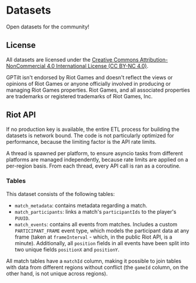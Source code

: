 # Datasets

Open datasets for the community!

## License

All datasets are licensed under the [Creative Commons Attribution-NonCommercial 4.0 International License (CC BY-NC 4.0)](https://creativecommons.org/licenses/by-nc/4.0/).

GPTilt isn't endorsed by Riot Games and doesn't reflect the views or opinions of Riot Games or anyone officially involved in producing or managing Riot Games properties. Riot Games, and all associated properties are trademarks or registered trademarks of Riot Games, Inc.

## Riot API

If no production key is available, the entire ETL process for building the datasets is network bound. The code is not particularly optimized for performance, because the limiting factor is the API rate limits.

A thread is spawned per platform, to ensure asyncio tasks from different platforms are managed independently, because rate limits are applied on a per-region basis.
From each thread, every API call is ran as a coroutine.

### Tables

This dataset consists of the following tables:

- `match_metadata`: contains metadata regarding a match.
- `match_participants`: links a match's `participantIds` to the player's `PUUID`.
- `match_events`: contains all events from matches. Includes a custom `PARTICIPANT_FRAME` event type, which models the participant data at any frame (taken at `frameInterval` - which, in the public Riot API, is a minute). Additionally, all `position` fields in all events have been split into two unique fields `positionX` and `positionY`.

All match tables have a `matchId` column, making it possible to join tables with data from different regions without conflict (the `gameId` column, on the other hand, is not unique across regions).
